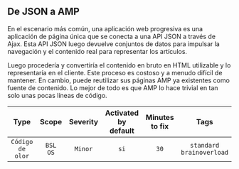 ## De JSON a AMP

En el escenario más común, una aplicación web progresiva es una aplicación de página única que se conecta a una API JSON a través de Ajax. Esta API JSON luego devuelve conjuntos de datos para impulsar la navegación y el contenido real para representar los artículos.

Luego procedería y convertiría el contenido en bruto en HTML utilizable y lo representaría en el cliente. Este proceso es costoso y a menudo difícil de mantener. En cambio, puede reutilizar sus páginas AMP ya existentes como fuente de contenido. Lo mejor de todo es que AMP lo hace trivial en tan solo unas pocas líneas de código.

|Type | Scope | Severity | Activated<br>by default | Minutes<br>to fix | Tags|
|:-: | :-: | :-: | :-: | :-: | :-:|
|`Código de olor` | `BSL`<br>`OS` | `Minor` | `si` | `30` | `standard`<br>`brainoverload`|
